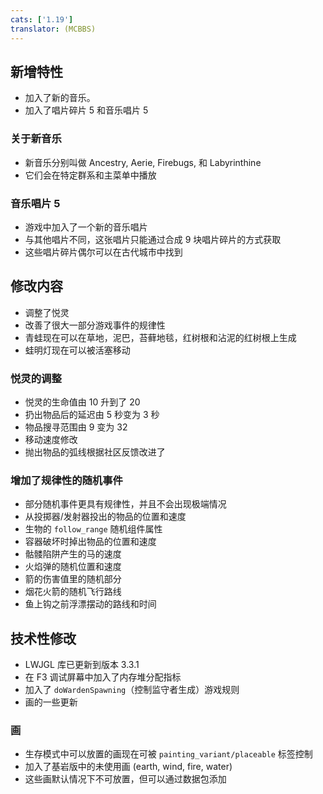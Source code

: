 ```yaml
---
cats: ['1.19']
translator: (MCBBS)
---
```

## 新增特性
* 加入了新的音乐。
* 加入了唱片碎片 5 和音乐唱片 5

### 关于新音乐
* 新音乐分别叫做 Ancestry, Aerie, Firebugs, 和 Labyrinthine
* 它们会在特定群系和主菜单中播放

### 音乐唱片 5
* 游戏中加入了一个新的音乐唱片
* 与其他唱片不同，这张唱片只能通过合成 9 块唱片碎片的方式获取
* 这些唱片碎片偶尔可以在古代城市中找到

## 修改内容
* 调整了悦灵
* 改善了很大一部分游戏事件的规律性
* 青蛙现在可以在草地，泥巴，苔藓地毯，红树根和沾泥的红树根上生成
* 蛙明灯现在可以被活塞移动

### 悦灵的调整
* 悦灵的生命值由 10 升到了 20
* 扔出物品后的延迟由 5 秒变为 3 秒
* 物品搜寻范围由 9 变为 32
* 移动速度修改
* 抛出物品的弧线根据社区反馈改进了

### 增加了规律性的随机事件
* 部分随机事件更具有规律性，并且不会出现极端情况
* 从投掷器/发射器投出的物品的位置和速度
* 生物的 `follow_range` 随机组件属性
* 容器破坏时掉出物品的位置和速度
* 骷髅陷阱产生的马的速度
* 火焰弹的随机位置和速度
* 箭的伤害值里的随机部分
* 烟花火箭的随机飞行路线
* 鱼上钩之前浮漂摆动的路线和时间

## 技术性修改
* LWJGL 库已更新到版本 3.3.1
* 在 F3 调试屏幕中加入了内存堆分配指标
* 加入了 `doWardenSpawning`（控制监守者生成）游戏规则
* 画的一些更新

### 画
* 生存模式中可以放置的画现在可被 `painting_variant/placeable` 标签控制
* 加入了基岩版中的未使用画 (earth, wind, fire, water)
* 这些画默认情况下不可放置，但可以通过数据包添加
